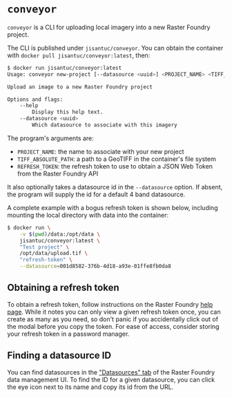 # `conveyor`

`conveyor` is a CLI for uploading local imagery into a new Raster Foundry project.

The CLI is published under `jisantuc/conveyor`. You can obtain the container with
`docker pull jisantuc/conveyor:latest`, then:

```bash
$ docker run jisantuc/conveyor:latest
Usage: conveyor new-project [--datasource <uuid>] <PROJECT_NAME> <TIFF_ABSOLUTE_PATH> <REFRESH_TOKEN>

Upload an image to a new Raster Foundry project

Options and flags:
    --help
        Display this help text.
    --datasource <uuid>
        Which datasource to associate with this imagery
```

The program's arguments are:

- `PROJECT_NAME`: the name to associate with your new project
- `TIFF_ABSOLUTE_PATH`: a path to a GeoTIFF in the container's file system
- `REFRESH_TOKEN`: the refresh token to use to obtain a JSON Web Token from the Raster Foundry API

It also optionally takes a datasource id in the `--datasource` option. If absent, the program will supply
the id for a default 4 band datasource.

A complete example with a bogus refresh token is shown below, including mounting the local directory with
data into the container:

```bash
$ docker run \
    -v $(pwd)/data:/opt/data \
    jisantuc/conveyor:latest \
    "Test project" \
    /opt/data/upload.tif \
    "refresh-token" \
    --datasource=001d8582-376b-4d18-a93e-01ffe8fb0da8
```

## Obtaining a refresh token

To obtain a refresh token, follow instructions on the Raster Foundry [help page](https://help.rasterfoundry.com/en/articles/777804-generating-a-refresh-token-in-order-to-use-the-api).
While it notes you can only view a given refresh token once, you can create as many as you need, so don't panic if you accidentally
click out of the modal before you copy the token. For ease of access, consider storing your refresh token in a password manager.

## Finding a datasource ID

You can find datasources in the ["Datasources" tab](https://app.rasterfoundry.com/imports/datasources/list?page=1) of the Raster Foundry data
management UI. To find the ID for a given datasource, you can click the eye icon next to its name and copy its id from the URL.
